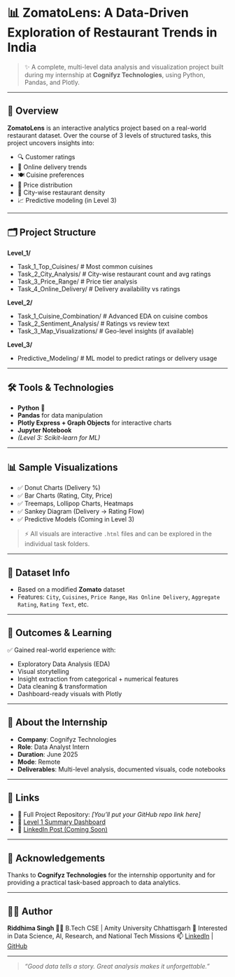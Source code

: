 # 📊 ZomatoLens: A Data-Driven Exploration of Restaurant Trends in India

> ✨ A complete, multi-level data analysis and visualization project built during my internship at **Cognifyz Technologies**, using Python, Pandas, and Plotly.

---

## 🧠 Overview

**ZomatoLens** is an interactive analytics project based on a real-world restaurant dataset. Over the course of 3 levels of structured tasks, this project uncovers insights into:

- 🔍 Customer ratings
- 🛵 Online delivery trends
- 🍽️ Cuisine preferences
- 💸 Price distribution
- 🌆 City-wise restaurant density
- 📈 Predictive modeling (in Level 3)

---

## 🗂️ Project Structure

**Level_1/**
- Task_1_Top_Cuisines/             # Most common cuisines
- Task_2_City_Analysis/            # City-wise restaurant count and avg ratings
- Task_3_Price_Range/              # Price tier analysis
- Task_4_Online_Delivery/          # Delivery availability vs ratings

**Level_2/**
- Task_1_Cuisine_Combination/      # Advanced EDA on cuisine combos
- Task_2_Sentiment_Analysis/       # Ratings vs review text
- Task_3_Map_Visualizations/       # Geo-level insights (if available)

**Level_3/**
- Predictive_Modeling/             # ML model to predict ratings or delivery usage

---

## 🛠️ Tools & Technologies

* **Python** 🐍
* **Pandas** for data manipulation
* **Plotly Express + Graph Objects** for interactive charts
* **Jupyter Notebook**
* *(Level 3: Scikit-learn for ML)*

---

## 📊 Sample Visualizations

* ✅ Donut Charts (Delivery %)
* ✅ Bar Charts (Rating, City, Price)
* ✅ Treemaps, Lollipop Charts, Heatmaps
* ✅ Sankey Diagram (Delivery → Rating Flow)
* ✅ Predictive Models (Coming in Level 3)

> ⚡ All visuals are interactive `.html` files and can be explored in the individual task folders.

---

## 📁 Dataset Info

* Based on a modified **Zomato** dataset
* Features: `City`, `Cuisines`, `Price Range`, `Has Online Delivery`, `Aggregate Rating`, `Rating Text`, etc.

---

## 🚀 Outcomes & Learning

✅ Gained real-world experience with:

* Exploratory Data Analysis (EDA)
* Visual storytelling
* Insight extraction from categorical + numerical features
* Data cleaning & transformation
* Dashboard-ready visuals with Plotly

---

## 📣 About the Internship

* **Company**: Cognifyz Technologies
* **Role**: Data Analyst Intern
* **Duration**: June 2025
* **Mode**: Remote
* **Deliverables**: Multi-level analysis, documented visuals, code notebooks

---

## 🔗 Links

* 📁 Full Project Repository: *\[You’ll put your GitHub repo link here]*
* 📄 [Level 1 Summary Dashboard]( )
* 🔗 [LinkedIn Post (Coming Soon)](https://www.linkedin.com/in/riddhima-singh-7b5626265)

---

## 🙏 Acknowledgements

Thanks to **Cognifyz Technologies** for the internship opportunity and for providing a practical task-based approach to data analytics.

---

## 🧑‍💻 Author

**Riddhima Singh**
👩‍🎓 B.Tech CSE | Amity University Chhattisgarh
🔭 Interested in Data Science, AI, Research, and National Tech Missions
📫 [LinkedIn](https://www.linkedin.com/in/riddhima-singh-7b5626265) | [GitHub](https://github.com/Riddhis2226)

---

> *“Good data tells a story. Great analysis makes it unforgettable.”*

```
